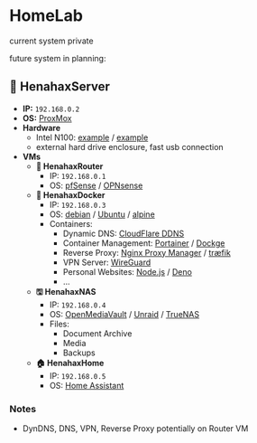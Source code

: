 # HomeLab

current system private

future system in planning:

## 🍗 HenahaxServer

- **IP:** `192.168.0.2`
- **OS:** [ProxMox](https://www.proxmox.com/)
- **Hardware**
  - Intel N100: [example](https://www.amazon.de/AIOPCWA-Support-Storage-2-5GbE-Computer/dp/B0D5LCLQL6) / [example](https://cwwk.net/collections/frontpage/products/x86-p5-development-version-special-machine-4-m-2-nvme-adapter-board-only-applicable-to-cwwk-x86-p5-n100-i3-n305-model-%E7%9A%84%E5%89%AF%E6%9C%AC)
  - external hard drive enclosure, fast usb connection
- **VMs**
  - **🛜 HenahaxRouter**
    - IP: `192.168.0.1`
    - OS: [pfSense](https://www.pfsense.org/) / [OPNsense](https://opnsense.org/)
  - **🐋 HenahaxDocker**
    - IP: `192.168.0.3`
    - OS: [debian](https://www.debian.org/index.de.html/) / [Ubuntu](https://ubuntu.com/) / [alpine](https://www.alpinelinux.org/)
    - Containers:
      - Dynamic DNS: [CloudFlare DDNS](https://hub.docker.com/r/oznu/cloudflare-ddns/)
      - Container Management: [Portainer](https://www.portainer.io/) / [Dockge](https://dockge.kuma.pet/)
      - Reverse Proxy: [Nginx Proxy Manager](https://nginxproxymanager.com/) / [træfik](https://traefik.io/)
      - VPN Server: [WireGuard](https://www.wireguard.com/)
      - Personal Websites: [Node.js](https://nodejs.org/en) / [Deno](https://deno.com/)
      - ...
  - **🖫 HenahaxNAS**
    - IP: `192.168.0.4`
    - OS: [OpenMediaVault](https://www.openmediavault.org/) / [Unraid](https://unraid.net/) / [TrueNAS](https://www.truenas.com/)
    - Files:
      - Document Archive
      - Media
      - Backups
  - **🏠 HenahaxHome**
    - IP: `192.168.0.5`
    - OS: [Home Assistant](https://www.home-assistant.io/)

### Notes

- DynDNS, DNS, VPN, Reverse Proxy potentially on Router VM
